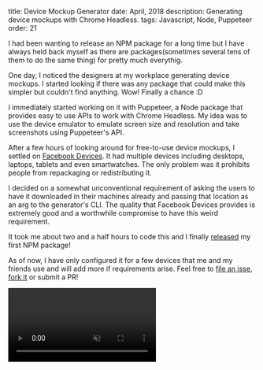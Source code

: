 title: Device Mockup Generator
date: April, 2018
description: Generating device mockups with Chrome Headless.
tags: Javascript, Node, Puppeteer
order: 21

I had been wanting to release an NPM package for a long time but I have always held back myself as there are packages(sometimes several tens of them to do the same thing) for pretty much everythig.

One day, I noticed the designers at my workplace generating device mockups. I started looking if there was any package that could make this simpler but couldn't find anything. Wow! Finally a chance :D

I immediately started working on it with Puppeteer, a Node package that provides easy to use APIs to work with Chrome Headless. My idea was to use the device emulator to emulate screen size and resolution and take screenshots using Puppeteer's API.

After a few hours of looking around for free-to-use device mockups, I settled on [Facebook Devices](https://facebook.design/devices). It had multiple devices including desktops, laptops, tablets and even smartwatches. The only problem was it prohibits people from repackaging or redistributing it.

I decided on a somewhat unconventional requirement of asking the users to have it downloaded in their machines already and passing that location as an arg to the generator's CLI. The quality that Facebook Devices provides is extremely good and a worthwhile compromise to have this weird requirement.

It took me about two and a half hours to code this and I finally [released](https://www.npmjs.com/package/@astronomersiva/mockgen) my first NPM package!

As of now, I have only configured it for a few devices that me and my friends use and will add more if requirements arise. Feel free to [file an isse](https://github.com/astronomersiva/mockgen/issues/new), [fork it](https://github.com/astronomersiva/mockgen#fork-destination-box) or submit a PR!

<video autoplay loop muted playsinline src="../static/images/mockgen.mp4" type="video/mp4" style="max-width: 100%;"></video>
